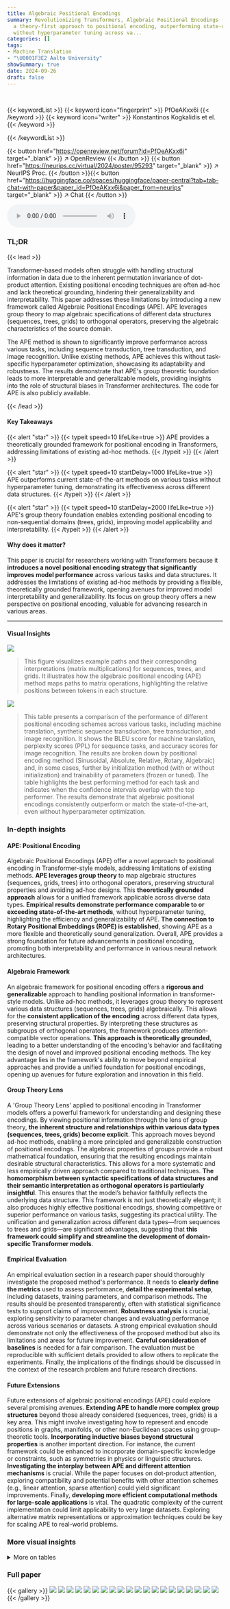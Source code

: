 ```yaml
---
title: Algebraic Positional Encodings
summary: Revolutionizing Transformers, Algebraic Positional Encodings (APE) offers
  a theory-first approach to positional encoding, outperforming state-of-the-art methods
  without hyperparameter tuning across va...
categories: []
tags:
- Machine Translation
- "\U0001F3E2 Aalto University"
showSummary: true
date: 2024-09-26
draft: false
---
```


<br>

{{< keywordList >}}
{{< keyword icon="fingerprint" >}} PfOeAKxx6i {{< /keyword >}}
{{< keyword icon="writer" >}} Konstantinos Kogkalidis et el. {{< /keyword >}}
 
{{< /keywordList >}}

{{< button href="https://openreview.net/forum?id=PfOeAKxx6i" target="_blank" >}}
↗ OpenReview
{{< /button >}}
{{< button href="https://neurips.cc/virtual/2024/poster/95293" target="_blank" >}}
↗ NeurIPS Proc.
{{< /button >}}{{< button href="https://huggingface.co/spaces/huggingface/paper-central?tab=tab-chat-with-paper&paper_id=PfOeAKxx6i&paper_from=neurips" target="_blank" >}}
↗ Chat
{{< /button >}}



<audio controls>
    <source src="https://ai-paper-reviewer.com/PfOeAKxx6i/podcast.wav" type="audio/wav">
    Your browser does not support the audio element.
</audio>


### TL;DR


{{< lead >}}

Transformer-based models often struggle with handling structural information in data due to the inherent permutation invariance of dot-product attention. Existing positional encoding techniques are often ad-hoc and lack theoretical grounding, hindering their generalizability and interpretability. This paper addresses these limitations by introducing a new framework called Algebraic Positional Encodings (APE).  APE leverages group theory to map algebraic specifications of different data structures (sequences, trees, grids) to orthogonal operators, preserving the algebraic characteristics of the source domain.



The APE method is shown to significantly improve performance across various tasks, including sequence transduction, tree transduction, and image recognition. Unlike existing methods, APE achieves this without task-specific hyperparameter optimization, showcasing its adaptability and robustness. The results demonstrate that APE's group theoretic foundation leads to more interpretable and generalizable models, providing insights into the role of structural biases in Transformer architectures.  The code for APE is also publicly available.

{{< /lead >}}


#### Key Takeaways

{{< alert "star" >}}
{{< typeit speed=10 lifeLike=true >}} APE provides a theoretically grounded framework for positional encoding in Transformers, addressing limitations of existing ad-hoc methods. {{< /typeit >}}
{{< /alert >}}

{{< alert "star" >}}
{{< typeit speed=10 startDelay=1000 lifeLike=true >}} APE outperforms current state-of-the-art methods on various tasks without hyperparameter tuning, demonstrating its effectiveness across different data structures. {{< /typeit >}}
{{< /alert >}}

{{< alert "star" >}}
{{< typeit speed=10 startDelay=2000 lifeLike=true >}} APE's group theory foundation enables extending positional encoding to non-sequential domains (trees, grids), improving model applicability and interpretability. {{< /typeit >}}
{{< /alert >}}

#### Why does it matter?
This paper is crucial for researchers working with Transformers because it **introduces a novel positional encoding strategy that significantly improves model performance** across various tasks and data structures.  It addresses the limitations of existing ad-hoc methods by providing a flexible, theoretically grounded framework, opening avenues for improved model interpretability and generalizability.  Its focus on group theory offers a new perspective on positional encoding, valuable for advancing research in various areas.

------
#### Visual Insights



![](https://ai-paper-reviewer.com/PfOeAKxx6i/figures_6_1.jpg)

> This figure visualizes example paths and their corresponding interpretations (matrix multiplications) for sequences, trees, and grids.  It illustrates how the algebraic positional encoding (APE) method maps paths to matrix operations, highlighting the relative positions between tokens in each structure.





![](https://ai-paper-reviewer.com/PfOeAKxx6i/tables_8_1.jpg)

> This table presents a comparison of the performance of different positional encoding schemes across various tasks, including machine translation, synthetic sequence transduction, tree transduction, and image recognition.  It shows the BLEU score for machine translation, perplexity scores (PPL) for sequence tasks, and accuracy scores for image recognition.  The results are broken down by positional encoding method (Sinusoidal, Absolute, Relative, Rotary, Algebraic) and, in some cases, further by initialization method (with or without initialization) and trainability of parameters (frozen or tuned).  The table highlights the best performing method for each task and indicates when the confidence intervals overlap with the top performer. The results demonstrate that algebraic positional encodings consistently outperform or match the state-of-the-art, even without hyperparameter optimization.





### In-depth insights


#### APE: Positional Encoding
Algebraic Positional Encodings (APE) offer a novel approach to positional encoding in Transformer-style models, addressing limitations of existing methods.  **APE leverages group theory** to map algebraic structures (sequences, grids, trees) into orthogonal operators, preserving structural properties and avoiding ad-hoc designs. This **theoretically grounded approach** allows for a unified framework applicable across diverse data types.  **Empirical results demonstrate performance comparable to or exceeding state-of-the-art methods**, without hyperparameter tuning, highlighting the efficiency and generalizability of APE.  **The connection to Rotary Positional Embeddings (ROPE) is established**, showing APE as a more flexible and theoretically sound generalization. Overall, APE provides a strong foundation for future advancements in positional encoding, promoting both interpretability and performance in various neural network architectures.

#### Algebraic Framework
An algebraic framework for positional encoding offers a **rigorous and generalizable** approach to handling positional information in transformer-style models. Unlike ad-hoc methods, it leverages group theory to represent various data structures (sequences, trees, grids) algebraically.  This allows for the **consistent application of the encoding** across different data types, preserving structural properties. By interpreting these structures as subgroups of orthogonal operators, the framework produces attention-compatible vector operations.  **This approach is theoretically grounded**, leading to a better understanding of the encoding's behavior and facilitating the design of novel and improved positional encoding methods. The key advantage lies in the framework's ability to move beyond empirical approaches and provide a unified foundation for positional encodings, opening up avenues for future exploration and innovation in this field.

#### Group Theory Lens
A 'Group Theory Lens' applied to positional encoding in Transformer models offers a powerful framework for understanding and designing these encodings.  By viewing positional information through the lens of group theory, **the inherent structure and relationships within various data types (sequences, trees, grids) become explicit**. This approach moves beyond ad-hoc methods, enabling a more principled and generalizable construction of positional encodings.  The algebraic properties of groups provide a robust mathematical foundation, ensuring that the resulting encodings maintain desirable structural characteristics.  This allows for a more systematic and less empirically driven approach compared to traditional techniques. **The homomorphism between syntactic specifications of data structures and their semantic interpretation as orthogonal operators is particularly insightful**. This ensures that the model’s behavior faithfully reflects the underlying data structure. This framework is not just theoretically elegant; it also produces highly effective positional encodings, showing competitive or superior performance on various tasks, suggesting its practical utility.  The unification and generalization across different data types—from sequences to trees and grids—are significant advantages, suggesting that **this framework could simplify and streamline the development of domain-specific Transformer models**.

#### Empirical Evaluation
An empirical evaluation section in a research paper should thoroughly investigate the proposed method's performance.  It needs to **clearly define the metrics** used to assess performance, **detail the experimental setup**, including datasets, training parameters, and comparison methods.  The results should be presented transparently, often with statistical significance tests to support claims of improvement. **Robustness analysis** is crucial, exploring sensitivity to parameter changes and evaluating performance across various scenarios or datasets.  A strong empirical evaluation should demonstrate not only the effectiveness of the proposed method but also its limitations and areas for future improvement.  **Careful consideration of baselines** is needed for a fair comparison. The evaluation must be reproducible with sufficient details provided to allow others to replicate the experiments.  Finally, the implications of the findings should be discussed in the context of the research problem and future research directions.

#### Future Extensions
Future extensions of algebraic positional encodings (APE) could explore several promising avenues. **Extending APE to handle more complex group structures** beyond those already considered (sequences, trees, grids) is a key area.  This might involve investigating how to represent and encode positions in graphs, manifolds, or other non-Euclidean spaces using group-theoretic tools.  **Incorporating inductive biases beyond structural properties** is another important direction.  For instance, the current framework could be enhanced to incorporate domain-specific knowledge or constraints, such as symmetries in physics or linguistic structures.  **Investigating the interplay between APE and different attention mechanisms** is crucial. While the paper focuses on dot-product attention, exploring compatibility and potential benefits with other attention schemes (e.g., linear attention, sparse attention) could yield significant improvements.  Finally, **developing more efficient computational methods for large-scale applications** is vital.  The quadratic complexity of the current implementation could limit applicability to very large datasets. Exploring alternative matrix representations or approximation techniques could be key for scaling APE to real-world problems.


### More visual insights




<details>
<summary>More on tables
</summary>


![](https://ai-paper-reviewer.com/PfOeAKxx6i/tables_8_2.jpg)
> This table presents the quantitative results of the experiments conducted in the paper, comparing the performance of Algebraic Positional Encodings (APE) against several strong baselines across various tasks involving sequences, trees, and images.  For each task and method, the table reports the performance metric (BLEU for machine translation and sequence transduction tasks, perplexity for algorithmic tree manipulation, and accuracy for image recognition).  The results show APE achieving competitive or superior performance in most cases, highlighting its robustness and generalizability.

![](https://ai-paper-reviewer.com/PfOeAKxx6i/tables_8_3.jpg)
> This table presents a comparison of the performance of different positional encoding methods across various tasks, including machine translation, synthetic sequence transduction, tree transduction, and image recognition.  For each task, multiple metrics (BLEU score for machine translation, perplexity for synthetic tasks, and accuracy for image recognition) and methods (Sinusoidal, Absolute, Relative, Rotary, Algebraic with and without initialization) are shown, with their performance and confidence intervals. The best-performing model for each task is highlighted.

![](https://ai-paper-reviewer.com/PfOeAKxx6i/tables_13_1.jpg)
> This table lists the hyperparameters used in the experiments described in the paper, broken down by experiment type (NMT, Transduction, Image).  It shows the specific values used for parameters such as convolution size, embedding size, feedforward size (for encoder and decoder), activation function, number of layers and heads, normalization method, and the position of normalization (pre or post). These settings were chosen to enable a fair and comparable evaluation across the different tasks.

</details>




### Full paper

{{< gallery >}}
<img src="https://ai-paper-reviewer.com/PfOeAKxx6i/1.png" class="grid-w50 md:grid-w33 xl:grid-w25" />
<img src="https://ai-paper-reviewer.com/PfOeAKxx6i/2.png" class="grid-w50 md:grid-w33 xl:grid-w25" />
<img src="https://ai-paper-reviewer.com/PfOeAKxx6i/3.png" class="grid-w50 md:grid-w33 xl:grid-w25" />
<img src="https://ai-paper-reviewer.com/PfOeAKxx6i/4.png" class="grid-w50 md:grid-w33 xl:grid-w25" />
<img src="https://ai-paper-reviewer.com/PfOeAKxx6i/5.png" class="grid-w50 md:grid-w33 xl:grid-w25" />
<img src="https://ai-paper-reviewer.com/PfOeAKxx6i/6.png" class="grid-w50 md:grid-w33 xl:grid-w25" />
<img src="https://ai-paper-reviewer.com/PfOeAKxx6i/7.png" class="grid-w50 md:grid-w33 xl:grid-w25" />
<img src="https://ai-paper-reviewer.com/PfOeAKxx6i/8.png" class="grid-w50 md:grid-w33 xl:grid-w25" />
<img src="https://ai-paper-reviewer.com/PfOeAKxx6i/9.png" class="grid-w50 md:grid-w33 xl:grid-w25" />
<img src="https://ai-paper-reviewer.com/PfOeAKxx6i/10.png" class="grid-w50 md:grid-w33 xl:grid-w25" />
<img src="https://ai-paper-reviewer.com/PfOeAKxx6i/11.png" class="grid-w50 md:grid-w33 xl:grid-w25" />
<img src="https://ai-paper-reviewer.com/PfOeAKxx6i/12.png" class="grid-w50 md:grid-w33 xl:grid-w25" />
<img src="https://ai-paper-reviewer.com/PfOeAKxx6i/13.png" class="grid-w50 md:grid-w33 xl:grid-w25" />
<img src="https://ai-paper-reviewer.com/PfOeAKxx6i/14.png" class="grid-w50 md:grid-w33 xl:grid-w25" />
<img src="https://ai-paper-reviewer.com/PfOeAKxx6i/15.png" class="grid-w50 md:grid-w33 xl:grid-w25" />
<img src="https://ai-paper-reviewer.com/PfOeAKxx6i/16.png" class="grid-w50 md:grid-w33 xl:grid-w25" />
<img src="https://ai-paper-reviewer.com/PfOeAKxx6i/17.png" class="grid-w50 md:grid-w33 xl:grid-w25" />
<img src="https://ai-paper-reviewer.com/PfOeAKxx6i/18.png" class="grid-w50 md:grid-w33 xl:grid-w25" />
<img src="https://ai-paper-reviewer.com/PfOeAKxx6i/19.png" class="grid-w50 md:grid-w33 xl:grid-w25" />
<img src="https://ai-paper-reviewer.com/PfOeAKxx6i/20.png" class="grid-w50 md:grid-w33 xl:grid-w25" />
{{< /gallery >}}